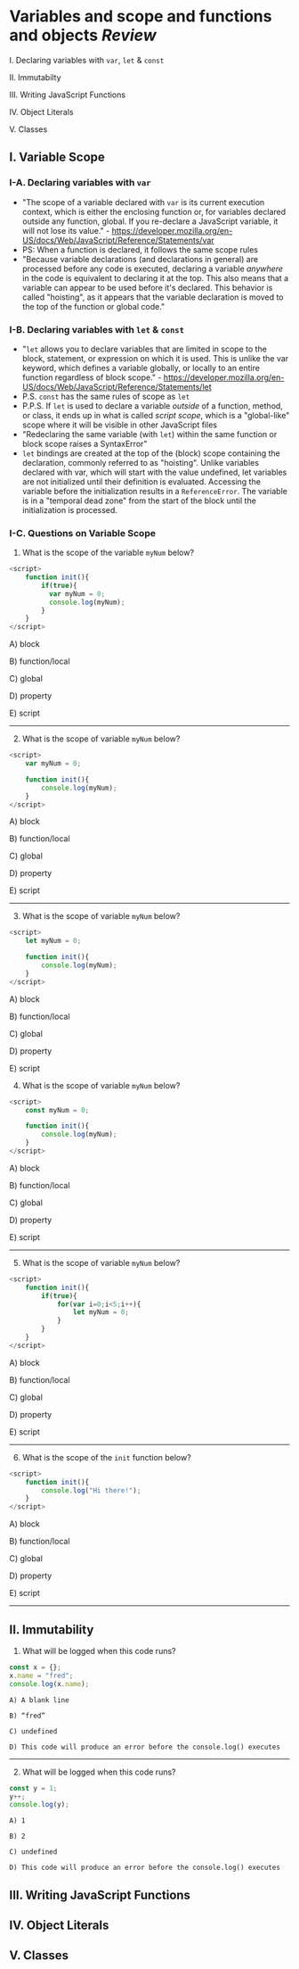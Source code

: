 # Variables and scope and functions and objects *Review*

I. Declaring variables with `var`, `let` & `const`

II. Immutabilty

III. Writing JavaScript Functions

IV. Object Literals

V. Classes


## I. Variable Scope

### I-A. Declaring variables with `var`

- "The scope of a variable declared with `var` is its current execution context, which is either the enclosing function or, for variables declared outside any function, global. If you re-declare a JavaScript variable, it will not lose its value." - https://developer.mozilla.org/en-US/docs/Web/JavaScript/Reference/Statements/var
- PS: When a function is declared, it follows the same scope rules
- "Because variable declarations (and declarations in general) are processed before any code is executed, declaring a variable *anywhere* in the code is equivalent to declaring it at the top. This also means that a variable can appear to be used before it's declared. This behavior is called "hoisting", as it appears that the variable declaration is moved to the top of the function or global code."

### I-B. Declaring variables with `let` & `const`

- "`let` allows you to declare variables that are limited in scope to the block, statement, or expression on which it is used. This is unlike the var keyword, which defines a variable globally, or locally to an entire function regardless of block scope." - https://developer.mozilla.org/en-US/docs/Web/JavaScript/Reference/Statements/let
- P.S. `const` has the same rules of scope as `let`
- P.P.S. If `let` is used to declare a variable *outside* of a function, method, or class, it ends up in what is called *script scope*, which is a "global-like" scope where it will be visible in other JavaScript files
- "Redeclaring the same variable (with `let`) within the same function or block scope raises a SyntaxError"
- `let` bindings are created at the top of the (block) scope containing the declaration, commonly referred to as "hoisting". Unlike variables declared with var, which will start with the value undefined, let variables are not initialized until their definition is evaluated. Accessing the variable before the initialization results in a `ReferenceError`. The variable is in a "temporal dead zone" from the start of the block until the initialization is processed.


### I-C. Questions on Variable Scope

1. What is the scope of the variable `myNum` below?

```js
<script>
	function init(){
		if(true){
		  var myNum = 0;
		  console.log(myNum);
		}
	}
</script>
```

A) block

B) function/local

C) global

D) property

E) script

<hr>

2. What is the scope of variable `myNum` below?

```js
<script>
	var myNum = 0;

	function init(){
		console.log(myNum);
	}
</script>
```


A) block

B) function/local

C) global

D) property

E) script


<hr>

3. What is the scope of variable `myNum` below?

```js
<script>
	let myNum = 0;

	function init(){
		console.log(myNum);
	}
</script>
```


A) block

B) function/local

C) global

D) property

E) script




4. What is the scope of variable `myNum` below?

```js
<script>
	const myNum = 0;

	function init(){
		console.log(myNum);
	}
</script>
```

A) block

B) function/local

C) global

D) property

E) script


<hr>


5. What is the scope of variable `myNum` below?

```js
<script>
	function init(){
		if(true){
			for(var i=0;i<5;i++){
				let myNum = 0;
			}
		}
	}
</script>
```

A) block

B) function/local

C) global

D) property

E) script


<hr>


6. What is the scope of the `init` function below?

```js
<script>
	function init(){
		console.log("Hi there!");
	}
</script>
```

A) block

B) function/local

C) global

D) property

E) script


<hr>


## II. Immutability

1. What will be logged when this code runs?

```js
const x = {};
x.name = "fred";
console.log(x.name);
```

	A) A blank line

	B) “fred”

	C) undefined

	D) This code will produce an error before the console.log() executes

<hr>


2. What will be logged when this code runs?

```js
const y = 1;
y++;
console.log(y);
```

	A) 1

	B) 2

	C) undefined

	D) This code will produce an error before the console.log() executes


## III. Writing JavaScript Functions

## IV. Object Literals

## V. Classes
